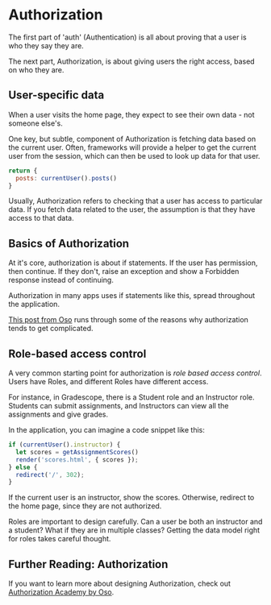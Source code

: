 # Authorization

The first part of 'auth' (Authentication) is all about proving that a user is who they say they are.

The next part, Authorization, is about giving users the right access, based on who they are.

## User-specific data

When a user visits the home page, they expect to see their own data - not someone else's.

One key, but subtle, component of Authorization is fetching data based on the current user. Often, frameworks will provide a helper to get the current user from the session, which can then be used to look up data for that user.

```javascript
return {
  posts: currentUser().posts()
}
```

Usually, Authorization refers to checking that a user has access to particular data. If you fetch data related to the user, the assumption is that they have access to that data.

## Basics of Authorization

At it's core, authorization is about if statements. If the user has permission, then continue. If they don't, raise an exception and show a Forbidden response instead of continuing.

Authorization in many apps uses if statements like this, spread throughout the application.

[This post from Oso](https://www.osohq.com/post/why-authorization-is-hard) runs through some of the reasons why authorization tends to get complicated.

## Role-based access control

A very common starting point for authorization is _role based access control_. Users have Roles, and different Roles have different access.

For instance, in Gradescope, there is a Student role and an Instructor role. Students can submit assignments, and Instructors can view all the assignments and give grades.

In the application, you can imagine a code snippet like this:

```javascript
if (currentUser().instructor) {
  let scores = getAssignmentScores()
  render('scores.html', { scores });
} else {
  redirect('/', 302);
}
```

If the current user is an instructor, show the scores. Otherwise, redirect to the home page, since they are not authorized.

Roles are important to design carefully. Can a user be both an instructor and a student? What if they are in multiple classes? Getting the data model right for roles takes careful thought.

## Further Reading: Authorization

If you want to learn more about designing Authorization, check out [Authorization Academy by Oso](https://www.osohq.com/academy).
